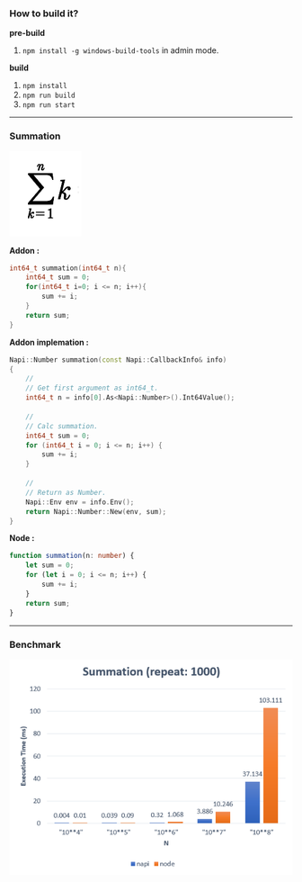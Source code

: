 ### How to build it?

**pre-build**

1. `npm install -g windows-build-tools` in admin mode.

**build**

1. `npm install`
2. `npm run build`
3. `npm run start`

---

### Summation

![](./images/summation-general-formular.png)

**Addon :**

```cpp
int64_t summation(int64_t n){
    int64_t sum = 0;
    for(int64_t i=0; i <= n; i++){
        sum += i;
    }
    return sum;
}
```

**Addon implemation :**

```cpp
Napi::Number summation(const Napi::CallbackInfo& info)
{
    //
    // Get first argument as int64_t.
    int64_t n = info[0].As<Napi::Number>().Int64Value();

    //
    // Calc summation.
    int64_t sum = 0;
    for (int64_t i = 0; i <= n; i++) {
        sum += i;
    }

    //
    // Return as Number.
    Napi::Env env = info.Env();
    return Napi::Number::New(env, sum);
}
```

**Node :**

```ts
function summation(n: number) {
    let sum = 0;
    for (let i = 0; i <= n; i++) {
        sum += i;
    }
    return sum;
}
```

---

### Benchmark

![](./images/benchmark.png)
